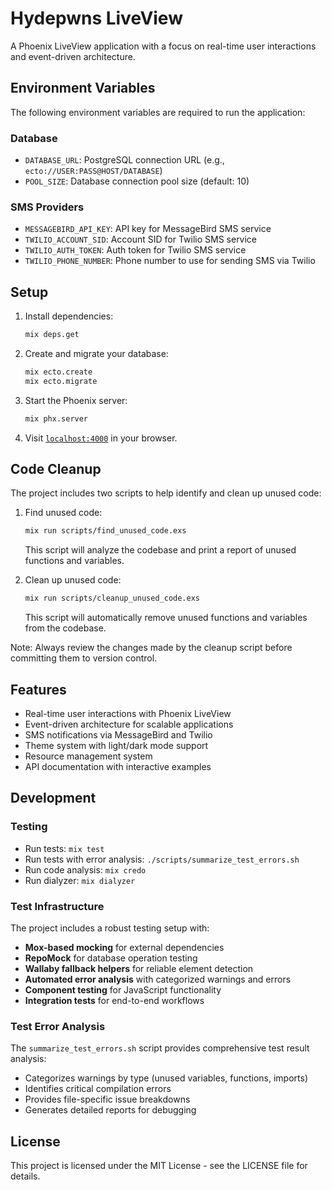 # Hydepwns LiveView

A Phoenix LiveView application with a focus on real-time user interactions and event-driven architecture.

## Environment Variables

The following environment variables are required to run the application:

### Database

- `DATABASE_URL`: PostgreSQL connection URL (e.g., `ecto://USER:PASS@HOST/DATABASE`)
- `POOL_SIZE`: Database connection pool size (default: 10)

### SMS Providers

- `MESSAGEBIRD_API_KEY`: API key for MessageBird SMS service
- `TWILIO_ACCOUNT_SID`: Account SID for Twilio SMS service
- `TWILIO_AUTH_TOKEN`: Auth token for Twilio SMS service
- `TWILIO_PHONE_NUMBER`: Phone number to use for sending SMS via Twilio

## Setup

1. Install dependencies:

   ```bash
   mix deps.get
   ```

2. Create and migrate your database:

   ```bash
   mix ecto.create
   mix ecto.migrate
   ```

3. Start the Phoenix server:

   ```bash
   mix phx.server
   ```

4. Visit [`localhost:4000`](http://localhost:4000) in your browser.

## Code Cleanup

The project includes two scripts to help identify and clean up unused code:

1. Find unused code:

   ```bash
   mix run scripts/find_unused_code.exs
   ```

   This script will analyze the codebase and print a report of unused functions and variables.

2. Clean up unused code:

   ```bash
   mix run scripts/cleanup_unused_code.exs
   ```

   This script will automatically remove unused functions and variables from the codebase.

Note: Always review the changes made by the cleanup script before committing them to version control.

## Features

- Real-time user interactions with Phoenix LiveView
- Event-driven architecture for scalable applications
- SMS notifications via MessageBird and Twilio
- Theme system with light/dark mode support
- Resource management system
- API documentation with interactive examples

## Development

### Testing

- Run tests: `mix test`
- Run tests with error analysis: `./scripts/summarize_test_errors.sh`
- Run code analysis: `mix credo`
- Run dialyzer: `mix dialyzer`

### Test Infrastructure

The project includes a robust testing setup with:

- **Mox-based mocking** for external dependencies
- **RepoMock** for database operation testing
- **Wallaby fallback helpers** for reliable element detection
- **Automated error analysis** with categorized warnings and errors
- **Component testing** for JavaScript functionality
- **Integration tests** for end-to-end workflows

### Test Error Analysis

The `summarize_test_errors.sh` script provides comprehensive test result analysis:

- Categorizes warnings by type (unused variables, functions, imports)
- Identifies critical compilation errors
- Provides file-specific issue breakdowns
- Generates detailed reports for debugging

## License

This project is licensed under the MIT License - see the LICENSE file for details.
